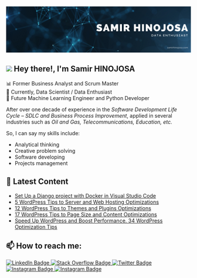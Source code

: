 [![SamirHinojosa's GitHub Banner](./assets/GitHubHeader_v2.png)](https://samirhinojosa.com)

## <img src="https://media.giphy.com/media/hvRJCLFzcasrR4ia7z/giphy.gif" width="25px"> Hey there!, I'm Samir HINOJOSA 
📊 Former Business Analyst and Scrum Master<br>
🤖 Currently, Data Scientist / Data Enthusiast<br>
🎯 Future Machine Learning Engineer and Python Developer<br> 

After over one decade of experience in the <em>Software Development Life Cycle – SDLC and Business Process Improvement</em>, applied in several industries such as <em>Oil and Gas, Telecommunications, Education, etc.</em><br>

So, I can say my skills include:
<ul>
  <li>Analytical thinking</li>
  <li>Creative problem solving</li>
  <li>Software developing</li>
  <li>Projects management</li>
</ul> 

## 📝 Latest Content
<!-- SAMIRHINOJOSA:START -->
- [Set Up a Django project with Docker in Visual Studio Code](https://www.samirhinojosa.com/django-docker-visual-studio-code/)
- [5 WordPress Tips to Server and Web Hosting Optimizations](https://www.samirhinojosa.com/wordpress-tips-to-server-and-web-hosting-optimizations/)
- [12 WordPress Tips to Themes and Plugins Optimizations](https://www.samirhinojosa.com/wordpress-tips-to-themes-and-plugins-optimizations/)
- [17 WordPress Tips to Page Size and Content Optimizations](https://www.samirhinojosa.com/wordpress-tips-to-page-size-and-content-optimizations/)
- [Speed Up WordPress and Boost Performance. 34 WordPress Optimization Tips](https://www.samirhinojosa.com/wordpress-performance-speed-optimization/)
<!-- SAMIRHINOJOSA:END -->

## 📫 How to reach me:
<div id="badges" >
  <a href="https://www.linkedin.com/in/samirhinojosa/" target="_blank">
    <img src="https://img.shields.io/badge/LinkedIn-blue?style=for-the-badge&logo=linkedin&logoColor=white" alt="LinkedIn Badge "/>
  </a>
  <a href="https://stackoverflow.com/users/11145261/samir-hinojosa" target="_blank">
    <img src="https://img.shields.io/badge/stack%20overflow-FE7A16?logo=stack-overflow&logoColor=white&style=for-the-badge" alt="Stack Overflow Badge"/>
  </a>
  <a href="https://twitter.com/SamirHinojosaD" target="_blank">
    <img src="https://img.shields.io/badge/Twitter-blue?style=for-the-badge&logo=twitter&logoColor=white" alt="Twitter Badge"/>
  </a>
  <a href="https://www.instagram.com/samirhinojosa/" target="_blank">
    <img src="https://img.shields.io/badge/Instagram-E4405F?style=for-the-badge&logo=instagram&logoColor=white" alt="Instagram Badge"/>
  </a>
  <a href="https://www.samirhinojosa.com/" target="_blank">
    <img src="https://img.shields.io/badge/Website-3b5998?style=for-the-badge&logo=google-chrome&logoColor=white" alt="Instagram Badge" />
  </a>
</div>

